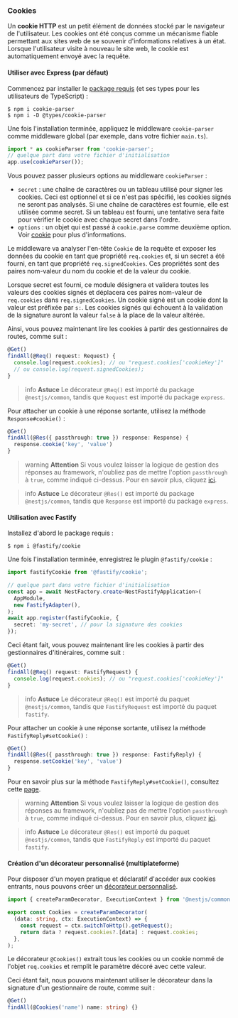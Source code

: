 ### Cookies

Un **cookie HTTP** est un petit élément de données stocké par le navigateur de l'utilisateur. Les cookies ont été conçus comme un mécanisme fiable permettant aux sites web de se souvenir d'informations relatives à un état. Lorsque l'utilisateur visite à nouveau le site web, le cookie est automatiquement envoyé avec la requête.

#### Utiliser avec Express (par défaut)

Commencez par installer le [package requis](https://github.com/expressjs/cookie-parser) (et ses types pour les utilisateurs de TypeScript) :

```shell
$ npm i cookie-parser
$ npm i -D @types/cookie-parser
```

Une fois l'installation terminée, appliquez le middleware `cookie-parser` comme middleware global (par exemple, dans votre fichier `main.ts`).

```typescript
import * as cookieParser from 'cookie-parser';
// quelque part dans votre fichier d'initialisation
app.use(cookieParser());
```

Vous pouvez passer plusieurs options au middleware `cookieParser` :

- `secret` : une chaîne de caractères ou un tableau utilisé pour signer les cookies. Ceci est optionnel et si ce n'est pas spécifié, les cookies signés ne seront pas analysés. Si une chaîne de caractères est fournie, elle est utilisée comme secret. Si un tableau est fourni, une tentative sera faite pour vérifier le cookie avec chaque secret dans l'ordre.
- `options` : un objet qui est passé à `cookie.parse` comme deuxième option. Voir [cookie](https://www.npmjs.org/package/cookie) pour plus d'informations.

Le middleware va analyser l'en-tête `Cookie` de la requête et exposer les données du cookie en tant que propriété `req.cookies` et, si un secret a été fourni, en tant que propriété `req.signedCookies`. Ces propriétés sont des paires nom-valeur du nom du cookie et de la valeur du cookie.

Lorsque secret est fourni, ce module désignera et validera toutes les valeurs des cookies signés et déplacera ces paires nom-valeur de `req.cookies` dans `req.signedCookies`. Un cookie signé est un cookie dont la valeur est préfixée par `s:`. Les cookies signés qui échouent à la validation de la signature auront la valeur `false` à la place de la valeur altérée.

Ainsi, vous pouvez maintenant lire les cookies à partir des gestionnaires de routes, comme suit :

```typescript
@Get()
findAll(@Req() request: Request) {
  console.log(request.cookies); // ou "request.cookies['cookieKey']"
  // ou console.log(request.signedCookies);
}
```

> info **Astuce** Le décorateur `@Req()` est importé du package `@nestjs/common`, tandis que `Request` est importé du package `express`.

Pour attacher un cookie à une réponse sortante, utilisez la méthode `Response#cookie()` :

```typescript
@Get()
findAll(@Res({ passthrough: true }) response: Response) {
  response.cookie('key', 'value')
}
```

> warning **Attention** Si vous voulez laisser la logique de gestion des réponses au framework, n'oubliez pas de mettre l'option `passthrough` à `true`, comme indiqué ci-dessus. Pour en savoir plus, cliquez [ici](/controllers#appendix-library-specific-approach).

> info **Astuce** Le décorateur `@Res()` est importé du package `@nestjs/common`, tandis que `Response` est importé du package `express`.

#### Utilisation avec Fastify

Installez d'abord le package requis :

```shell
$ npm i @fastify/cookie
```

Une fois l'installation terminée, enregistrez le plugin `@fastify/cookie` :

```typescript
import fastifyCookie from '@fastify/cookie';

// quelque part dans votre fichier d'initialisation
const app = await NestFactory.create<NestFastifyApplication>(
  AppModule,
  new FastifyAdapter(),
);
await app.register(fastifyCookie, {
  secret: 'my-secret', // pour la signature des cookies
});
```

Ceci étant fait, vous pouvez maintenant lire les cookies à partir des gestionnaires d'itinéraires, comme suit :

```typescript
@Get()
findAll(@Req() request: FastifyRequest) {
  console.log(request.cookies); // ou "request.cookies['cookieKey']"
}
```

> info **Astuce** Le décorateur `@Req()` est importé du paquet `@nestjs/common`, tandis que `FastifyRequest` est importé du paquet `fastify`.

Pour attacher un cookie à une réponse sortante, utilisez la méthode `FastifyReply#setCookie()` :

```typescript
@Get()
findAll(@Res({ passthrough: true }) response: FastifyReply) {
  response.setCookie('key', 'value')
}
```

Pour en savoir plus sur la méthode `FastifyReply#setCookie()`, consultez cette [page](https://github.com/fastify/fastify-cookie#sending).

> warning **Attention** Si vous voulez laisser la logique de gestion des réponses au framework, n'oubliez pas de mettre l'option `passthrough` à `true`, comme indiqué ci-dessus. Pour en savoir plus, cliquez [ici](/controllers#library-specific-approach).

> info **Astuce** Le décorateur `@Res()` est importé du paquet `@nestjs/common`, tandis que `FastifyReply` est importé du paquet `fastify`.

#### Création d'un décorateur personnalisé (multiplateforme)

Pour disposer d'un moyen pratique et déclaratif d'accéder aux cookies entrants, nous pouvons créer un [décorateur personnalisé](/custom-decorators).

```typescript
import { createParamDecorator, ExecutionContext } from '@nestjs/common';

export const Cookies = createParamDecorator(
  (data: string, ctx: ExecutionContext) => {
    const request = ctx.switchToHttp().getRequest();
    return data ? request.cookies?.[data] : request.cookies;
  },
);
```

Le décorateur `@Cookies()` extrait tous les cookies ou un cookie nommé de l'objet `req.cookies` et remplit le paramètre décoré avec cette valeur.

Ceci étant fait, nous pouvons maintenant utiliser le décorateur dans la signature d'un gestionnaire de route, comme suit :

```typescript
@Get()
findAll(@Cookies('name') name: string) {}
```
